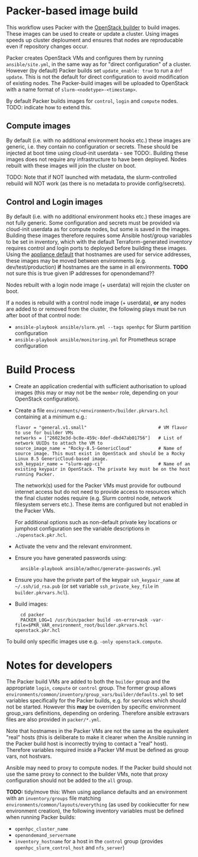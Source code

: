 # Packer-based image build

This workflow uses Packer with the [OpenStack builder](https://www.packer.io/plugins/builders/openstack) to build images. These images can be used to create or update a cluster. Using images speeds up cluster deploument and ensures that nodes are reproducable even if repository changes occur.

Packer creates OpenStack VMs and configures them by running `ansible/site.yml`, in the same way as for "direct configuration" of a cluster. However (by default) Packer builds set `update_enable: true` to run a `dnf update`. This is not the default for direct configuration to avoid modification of existing nodes. The Packer-build images will be uploaded to OpenStack with a name format of  `slurm-<nodetype>-<timestamp>`.

By default Packer builds images for `control`, `login` and `compute` nodes. TODO: indicate how to extend this.

## Compute images
By default (i.e. with no additional environment hooks etc.) these images are generic, i.e. they contain no configuration or secrets. These should be injected at boot time using cloud-init userdata - see TODO:. Building these images does not require any infrastructure to have been deployed. Nodes rebuilt with these images will join the cluster on boot.

TODO: Note that if NOT launched with metadata, the slurm-controlled rebuild will NOT work (as there is no metadata to provide config/secrets).

## Control and Login images
By default (i.e. with no additional environment hooks etc.) these images are not fully generic. Some configuration and secrets must be provided via cloud-init userdata as for compute nodes, but some is saved in the images. Building these images therefore requires some Ansible host/group variables to be set in inventory, which with the default Terraform-generated inventory requires control and login ports to deployed before building these images. Using the [appliance default](../environments/common/inventory/group_vars/all/defaults.yml) that hostnames are used for service addresses, these images may be moved between environments (e.g. dev/test/production) **if** hostnames are the same in all environments. **TODO** not sure this is true given IP addresses for openondemand??

Nodes rebuilt with a login node image (+ userdata) will rejoin the cluster on boot.

If a nodes is rebuild with a control node image (+ userdata), **or** any nodes are added to or removed from the cluster, the following plays must be run after boot of that control node:
- `ansible-playbook ansible/slurm.yml --tags openhpc` for Slurm partition configuration
- `ansible-playbook ansible/monitoring.yml` for Prometheus scrape configuration

# Build Process

- Create an application credential with sufficient authorisation to upload images (this may or may not be the `member` role, depending on your OpenStack configuration).
- Create a file `environments/<environment>/builder.pkrvars.hcl` containing at a minimum e.g.:
  
  ```hcl
  flavor = "general.v1.small"                           # VM flavor to use for builder VMs
  networks = ["26023e3d-bc8e-459c-8def-dbd47ab01756"]   # List of network UUIDs to attach the VM to
  source_image_name = "Rocky-8.5-GenericCloud"          # Name of source image. This must exist in OpenStack and should be a Rocky Linux 8.5 GenericCloud-based image.
  ssh_keypair_name = "slurm-app-ci"                     # Name of an existing keypair in OpenStack. The private key must be on the host running Packer.
  ```
  
  The network(s) used for the Packer VMs must provide for outbound internet access but do not need to provide access to resources which the final cluster nodes require (e.g. Slurm control node, network filesystem servers etc.). These items are configured but not enabled in the Packer VMs.
  
  For additional options such as non-default private key locations or jumphost configuration see the variable descriptions in `./openstack.pkr.hcl`.

- Activate the venv and the relevant environment.
- Ensure you have generated passwords using:

        ansible-playbook ansible/adhoc/generate-passwords.yml

- Ensure you have the private part of the keypair `ssh_keypair_name` at `~/.ssh/id_rsa.pub` (or set variable `ssh_private_key_file` in `builder.pkrvars.hcl`).

- Build images:

        cd packer
        PACKER_LOG=1 /usr/bin/packer build -on-error=ask -var-file=$PKR_VAR_environment_root/builder.pkrvars.hcl openstack.pkr.hcl

To build only specific images use e.g. `-only openstack.compute`.

# Notes for developers

The Packer build VMs are added to both the `builder` group and the appropriate `login`, `compute` or `control` group. The former group allows `environments/common/inventory/group_vars/builder/defaults.yml` to set variables specifically for the Packer builds, e.g. for services which should not be started. However this **may** be overriden by specific environment group_vars definitions, depending on ordering. Therefore ansible extravars files are also provided in `packer/*.yml`.

Note that hostnames in the Packer VMs are not the same as the equivalent "real" hosts (this is deliberate to make it clearer when the Ansible running in the Packer build host is incorrectly trying to contact a "real" host). Therefore variables required inside a Packer VM must be defined as group vars, not hostvars.

Ansible may need to proxy to compute nodes. If the Packer build should not use the same proxy to connect to the builder VMs, note that proxy configuration should not be added to the `all` group.

**TODO:** tidy/move this:
When using appliance defaults and an environment with an `inventory/groups` file matching `environments/common/layouts/everything` (as used by cookiecutter for new environment creation), the following inventory variables must be defined when running Packer builds:
- `openhpc_cluster_name`
- `openondemand_servername`
- `inventory_hostname` for a host in the `control` group (provides `openhpc_slurm_control_host` and `nfs_server`)
